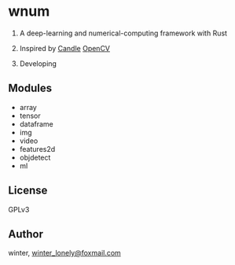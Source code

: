 # wnum

1. A deep-learning and numerical-computing framework with Rust

2. Inspired by [Candle](https://github.com/huggingface/candle) [OpenCV](https://github.com/opencv/opencv)

3. Developing

## Modules

- array
- tensor
- dataframe
- img
- video
- features2d
- objdetect
- ml

## License

GPLv3

## Author

winter, winter_lonely@foxmail.com
